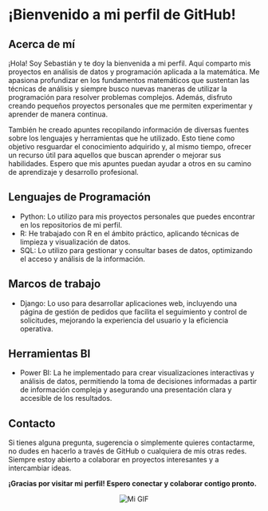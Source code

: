 # ¡Bienvenido a mi perfil de GitHub! 

## Acerca de mí
¡Hola! Soy Sebastián y te doy la bienvenida a mi perfil. Aquí comparto mis proyectos en análisis de datos y programación aplicada a la matemática. Me apasiona profundizar en los fundamentos matemáticos que sustentan las técnicas de análisis y siempre busco nuevas maneras de utilizar la programación para resolver problemas complejos. Además, disfruto creando pequeños proyectos personales que me permiten experimentar y aprender de manera continua.

También he creado apuntes recopilando información de diversas fuentes sobre los lenguajes y herramientas que he utilizado. Esto tiene como objetivo resguardar el conocimiento adquirido y, al mismo tiempo, ofrecer un recurso útil para aquellos que buscan aprender o mejorar sus habilidades. Espero que mis apuntes puedan ayudar a otros en su camino de aprendizaje y desarrollo profesional.

## Lenguajes de Programación

- Python: Lo utilizo para mis proyectos personales que puedes encontrar en los repositorios de mi perfil.
- R: He trabajado con R en el ámbito práctico, aplicando técnicas de limpieza y visualización de datos.
- SQL: Lo utilizo para gestionar y consultar bases de datos, optimizando el acceso y análisis de la información.

## Marcos de trabajo

- Django: Lo uso para desarrollar aplicaciones web, incluyendo una página de gestión de pedidos que facilita el seguimiento y control de solicitudes, mejorando la experiencia del usuario y la eficiencia operativa.

## Herramientas BI

- Power BI: La he implementado para crear visualizaciones interactivas y análisis de datos, permitiendo la toma de decisiones informadas a partir de información compleja y asegurando una presentación clara y accesible de los resultados.

## Contacto
Si tienes alguna pregunta, sugerencia o simplemente quieres contactarme, no dudes en hacerlo a través de GitHub o cualquiera de mis otras redes. Siempre estoy abierto a colaborar en proyectos interesantes y a intercambiar ideas.

**¡Gracias por visitar mi perfil! Espero conectar y colaborar contigo pronto.**

<div style="text-align: center;">
    <img src="https://i.gifer.com/WFrs.gif" alt="Mi GIF" />
</div>
